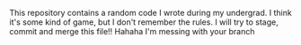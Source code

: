 This repository contains a random code I wrote during my undergrad. I think it's some kind of game, but I don't remember the rules.
I will try to stage, commit and merge this file!!
Hahaha I'm messing with your branch
